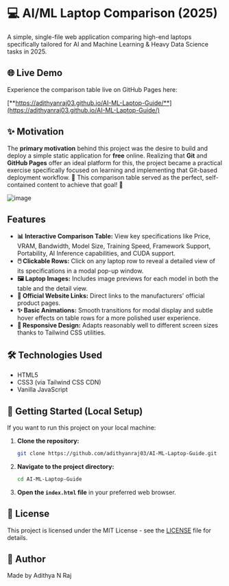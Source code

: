 # 💻 AI/ML Laptop Comparison (2025)

A simple, single-file web application comparing high-end laptops specifically tailored for AI and Machine Learning & Heavy Data Science tasks in 2025.

## 🌐 Live Demo

Experience the comparison table live on GitHub Pages here:

[**https://adithyanraj03.github.io/AI-ML-Laptop-Guide/**](https://adithyanraj03.github.io/AI-ML-Laptop-Guide/)

## ✨ Motivation

The **primary motivation** behind this project was the desire to build and deploy a simple static application for **free** online. Realizing that **Git** and **GitHub Pages** offer an ideal platform for this, the project became a practical exercise specifically focused on learning and implementing that Git-based deployment workflow. 🤔 This comparison table served as the perfect, self-contained content to achieve that goal! 🚀

![image](https://github.com/user-attachments/assets/979b6974-7b21-42c1-bf6d-e93a103b93bd)

## Features

*   **📊 Interactive Comparison Table:** View key specifications like Price, VRAM, Bandwidth, Model Size, Training Speed, Framework Support, Portability, AI Inference capabilities, and CUDA support.
*   **🖱️ Clickable Rows:** Click on any laptop row to reveal a detailed view of its specifications in a modal pop-up window.
*   **🖼️ Laptop Images:** Includes image previews for each model in both the table and the detail view.
*   **🔗 Official Website Links:** Direct links to the manufacturers' official product pages.
*   **✨ Basic Animations:** Smooth transitions for modal display and subtle hover effects on table rows for a more polished user experience.
*   **📱 Responsive Design:** Adapts reasonably well to different screen sizes thanks to Tailwind CSS utilities.

## 🛠️ Technologies Used

*   HTML5
*   CSS3 (via Tailwind CSS CDN)
*   Vanilla JavaScript

## 🚀 Getting Started (Local Setup)

If you want to run this project on your local machine:

1.  **Clone the repository:**
    ```bash
    git clone https://github.com/adithyanraj03/AI-ML-Laptop-Guide.git
    ```
2.  **Navigate to the project directory:**
    ```bash
    cd AI-ML-Laptop-Guide
    ```
3.  **Open the `index.html` file** in your preferred web browser.

## 📜 License

This project is licensed under the MIT License - see the [LICENSE](./LICENSE) file for details.

## 👋 Author

Made by Adithya N Raj
